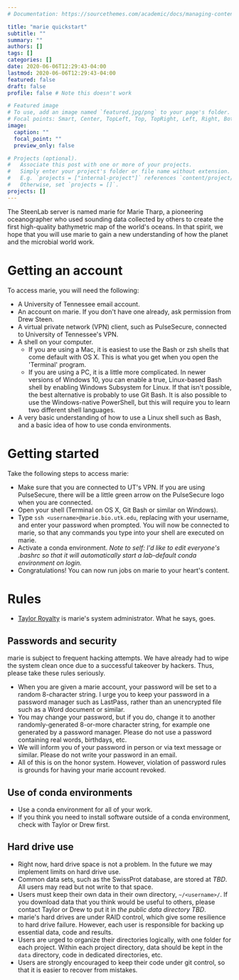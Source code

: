 ```yaml
---
# Documentation: https://sourcethemes.com/academic/docs/managing-content/

title: "marie quickstart"
subtitle: ""
summary: ""
authors: []
tags: []
categories: []
date: 2020-06-06T12:29:43-04:00
lastmod: 2020-06-06T12:29:43-04:00
featured: false
draft: false
profile: false # Note this doesn't work

# Featured image
# To use, add an image named `featured.jpg/png` to your page's folder.
# Focal points: Smart, Center, TopLeft, Top, TopRight, Left, Right, BottomLeft, Bottom, BottomRight.
image:
  caption: ""
  focal_point: ""
  preview_only: false

# Projects (optional).
#   Associate this post with one or more of your projects.
#   Simply enter your project's folder or file name without extension.
#   E.g. `projects = ["internal-project"]` references `content/project/deep-learning/index.md`.
#   Otherwise, set `projects = []`.
projects: []
---
```




The SteenLab server is named marie for Marie Tharp, a pioneering oceanographer who used sounding data collected by others to create the first high-quality bathymetric map of the world's oceans. In that spirit, we hope that you will use marie to gain a new understanding of how the planet and the microbial world work.

# Getting an account

To access marie, you will need the following:

* A University of Tennessee email account.
* An account on marie. If you don't have one already, ask permission from Drew Steen. 
* A virtual private network (VPN) client, such as PulseSecure, connected to University of Tennessee's VPN.
* A shell on your computer. 
    * If you are using a Mac, it is easiest to use the Bash or zsh shells that come default with OS X. This is what you get when you open the 'Terminal' program. 
    * If you are using a PC, it is a little more complicated. In newer versions of Windows 10, you can enable a true, Linux-based Bash shell by enabling Windows Subsystem for Linux. If that isn't possible, the best alternative is probably to use Git Bash. It is also possible to use the Windows-native PowerShell, but this will require you to learn two different shell languages.
* A very basic understanding of how to use a Linux shell such as Bash, and a basic idea of how to use conda environments.

# Getting started

Take the following steps to access marie:

* Make sure that you are connected to UT's VPN. If you are using PulseSecure, there will be a little green arrow on the PulseSecure logo when you are connected.
* Open your shell (Terminal on OS X, Git Bash or similar on Windows). 
* Type `ssh <username>@marie.bio.utk.edu`, replacing <username> with your username, and enter your password when prompted. You will now be connected to marie, so that any commands you type into your shell are executed on marie.
* Activate a conda environment. *Note to self: I'd like to edit everyone's .bashrc so that it will automatically start a lab-default conda environment on login.*
* Congratulations! You can now run jobs on marie to your heart's content.

# Rules

* [Taylor Royalty](mailto:troyalty@vols.utk.edu) is marie's system administrator. What he says, goes.

## Passwords and security

marie is subject to frequent hacking attempts. We have already had to wipe the system clean once due to a successful takeover by hackers. Thus, please take these rules seriously. 

* When you are given a marie account, your password will be set to a random 8-character string. I urge you to keep your password in a password manager such as LastPass, rather than an unencrypted file such as a Word document or similar.
* You may change your password, but if you do, change it to another randomly-generated 8-or-more character string, for example one generated by a password manager. Please do not use a password containing real words, birthdays, etc.
* We will inform you of your password in person or via text message or similar. Please do not write your password in an email.
* All of this is on the honor system. However, violation of password rules is grounds for having your marie account revoked.

## Use of conda environments

* Use a conda environment for all of your work. 
* If you think you need to install software outside of a conda environment, check with Taylor or Drew first.

## Hard drive use

* Right now, hard drive space is not a problem. In the future we may implement limits on hard drive use.
* Common data sets, such as the SwissProt database, are stored at *TBD*. All users may read but not write to that space.
* Users must keep their own data in their own directory, `~/<username>/`. If you download data that you think would be useful to others, please contact Taylor or Drew to put it in *the public data directory TBD*.
* marie's hard drives are under RAID control, which give some resilience to hard drive failure. However, each user is responsible for backing up essential data, code and results.
* Users are urged to organize their directories logically, with one folder for each project. Within each project directory, data should be kept in the `data` directory, code in dedicated directories, etc.
* Users are strongly encouraged to keep their code under git control, so that it is easier to recover from mistakes.
